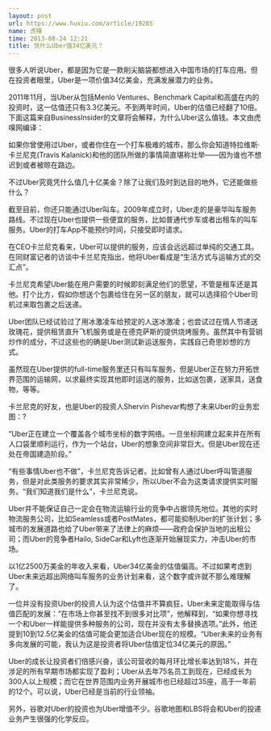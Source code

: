 ```yaml
---
layout: post
url: https://www.huxiu.com/article/19285
name: 虎嗅
time: 2013-08-24 12:21
title: 凭什么Uber值34亿美元？
---
```

很多人听说Uber，都是因为它是一款削尖脑袋都想进入中国市场的打车应用。但在投资者眼里，Uber是一项价值34亿美金，充满发展潜力的业务。

2011年11月，当Uber从包括Menlo Ventures、Benchmark Capital和高盛在内的投资时，这一估值还只有3.3亿美元。不到两年时间，Uber的估值已经翻了10倍。下面这篇来自BusinessInsider的文章将会解释，为什么Uber这么值钱。本文由虎嗅网编译：

如果你曾使用过Uber，或者你住在一个打车极难的城市，那么你会知道特拉维斯·卡兰尼克(Travis Kalanick)和他的团队所做的事情简直堪称壮举——因为谁也不想迟到或者被晾在路边。

不过Uber究竟凭什么值几十亿美金？除了让我们及时到达目的地外，它还能做些什么？

截至目前，你还只能通过Uber叫车。2009年成立时，Uber走的是豪华叫车服务路线。不过现在Uber也提供一些便宜的服务，比如普通代步车或者出租车的叫车服务。Uber的打车App不能预约时间，只接受即时请求。

在CEO卡兰尼克看来，Uber可以提供的服务，应该会远远超过单纯的交通工具。在同财富记者的访谈中卡兰尼克指出，他将Uber看成是“生活方式与运输方式的交汇点”。

卡兰尼克希望Uber能在用户需要的时候即刻满足他们的愿望，不管是租车还是其他。打个比方，假如你想送个包裹给住在另一区的朋友，就可以选择招个Uber司机过来取包裹之后送递。

Uber团队已经试验过了用冰激凌车给预定的人送冰激凌；也尝试过在情人节递送玫瑰花，提供租赁直升飞机服务或是在德克萨斯的提供烧烤服务。虽然其中有营销炒作的成分，不过这些也的确是Uber测试新运送服务，实践自己奇思妙想的方式。

虽然现在Uber提供的full-time服务里还只有叫车服务，但是Uber正在努力开拓世界范围的运输网，以求最终实现其他即时运送的服务，比如送包裹，送家具，送食物，等等。

卡兰尼克的好友，也是Uber的投资人Shervin Pishevar构想了未来Uber的业务宏图：?

“Uber正在建立一个覆盖各个城市坐标的数字网络。一旦坐标网建立起来并在所有人口袋里顺利运行，作为一个站台，Uber的想象空间非常巨大。但是Uber现在还处在帝国建造阶段。”

“有些事情Uber也不做”，卡兰尼克告诉记者。比如曾有人通过Uber呼叫管道服务，但是对此类服务的要求其实非常稀少，所以Uber不会为这类请求提供实时服务。“我们知道我们是什么”，卡兰尼克说。

Uber并不能保证自己一定会在物流运输行业的竞争中占据领先地位。其他的实时物流服务公司，比如Seamless或者PostMates，都可能抑制Uber的扩张计划；多城市的发展道路也给了Uber带来了法律上的麻烦——政府会保护当地的出租公司；而Uber的竞争者Hailo, SideCar和Lyft也逐渐开始展现实力，冲击Uber的市场。

以1亿2500万美金的年收入来看，Uber34亿美金的估值偏高。不过如果考虑到Uber未来远超出网络叫车服务的业务计划来看，这个数字或许就不那么难理解了。

一位并没有投资Uber的投资人认为这个估值并不算疯狂，Uber未来定能取得与估值匹配的发展：“在市场上你甚至找不到很多对比项”，他解释到，“如果你想寻找一个和Uber一样能提供多种服务的公司，现在并没有太多替换选项。”此外，他还提到10到12.5亿美金的估值可能会更加适合Uber现在的规模。“Uber未来的业务有多向发展的可能，我认为这是投资者将Uber估值定位34亿美元的原因。”

Uber的成长让投资者们倍感兴奋，该公司营收的每月环比增长率达到18%，并在涉足的所有早期市场都实现了盈利；Uber从去年75名员工到现在，已经成长为300人以上规模；而它在世界范围内业务开展城市也已经超过35座，高于一年前的12个。可以说，Uber已经是当前的行业领袖。

另外，谷歌对Uber的投资也为Uber增值不少。谷歌地图和LBS将会和Uber的投递业务产生很强的化学反应。

